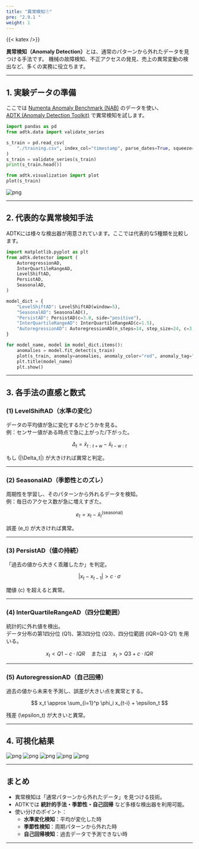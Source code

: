 ```yaml
---
title: "異常検知①"
pre: "2.9.1 "
weight: 1
---
```


{{< katex />}}

<div class="pagetop-box">
  <p><b>異常検知（Anomaly Detection）</b>とは、通常のパターンから外れたデータを見つける手法です。  
  機械の故障検知、不正アクセスの発見、売上の異常変動の検出など、多くの実務に役立ちます。</p>
</div>

---

## 1. 実験データの準備
ここでは [Numenta Anomaly Benchmark (NAB)](https://github.com/numenta/NAB) のデータを使い、  
[ADTK (Anomaly Detection Toolkit)](https://adtk.readthedocs.io/en/stable/index.html) で異常検知を試します。

```python
import pandas as pd
from adtk.data import validate_series

s_train = pd.read_csv(
    "./training.csv", index_col="timestamp", parse_dates=True, squeeze=True
)
s_train = validate_series(s_train)
print(s_train.head())
```

```python
from adtk.visualization import plot
plot(s_train)
```

![png](/images/basic/anomaly/adtk1_files/adtk1_2_1.png)

---

## 2. 代表的な異常検知手法

ADTKには様々な検出器が用意されています。ここでは代表的な5種類を比較します。

```python
import matplotlib.pyplot as plt
from adtk.detector import (
    AutoregressionAD,
    InterQuartileRangeAD,
    LevelShiftAD,
    PersistAD,
    SeasonalAD,
)

model_dict = {
    "LevelShiftAD": LevelShiftAD(window=5),
    "SeasonalAD": SeasonalAD(),
    "PersistAD": PersistAD(c=3.0, side="positive"),
    "InterQuartileRangeAD": InterQuartileRangeAD(c=1.5),
    "AutoregressionAD": AutoregressionAD(n_steps=14, step_size=24, c=3.0),
}

for model_name, model in model_dict.items():
    anomalies = model.fit_detect(s_train)
    plot(s_train, anomaly=anomalies, anomaly_color="red", anomaly_tag="marker")
    plt.title(model_name)
    plt.show()
```

---

## 3. 各手法の直感と数式

### (1) LevelShiftAD（水準の変化）
データの平均値が急に変化するかどうかを見る。  
例：センサー値がある時点で急に上がった/下がった。  

$$
\Delta_t = \bar{x}_{t:t+w} - \bar{x}_{t-w:t} 
$$

もし \(|\Delta_t|\) が大きければ異常と判定。

---

### (2) SeasonalAD（季節性とのズレ）
周期性を学習し、そのパターンから外れるデータを検知。  
例：毎日のアクセス数が急に増えすぎた。  

$$
e_t = x_t - \hat{x}_t^{(\text{seasonal})}
$$

誤差 \(e_t\) が大きければ異常。

---

### (3) PersistAD（値の持続）
「過去の値から大きく乖離したか」を判定。  

$$
|x_t - x_{t-1}| > c \cdot \sigma
$$

閾値 \(c\) を超えると異常。

---

### (4) InterQuartileRangeAD（四分位範囲）
統計的に外れ値を検出。  
データ分布の第1四分位 \(Q1\)、第3四分位 \(Q3\)、四分位範囲 \(IQR=Q3-Q1\) を用いる。  

$$
x_t < Q1 - c \cdot IQR \quad \text{または} \quad x_t > Q3 + c \cdot IQR
$$

---

### (5) AutoregressionAD（自己回帰）
過去の値から未来を予測し、誤差が大きい点を異常とする。  

$$
x_t \approx \sum_{i=1}^p \phi_i x_{t-i} + \epsilon_t
$$

残差 \(\epsilon_t\) が大きいと異常。

---

## 4. 可視化結果

![png](/images/basic/anomaly/adtk1_files/adtk1_4_0.png)
![png](/images/basic/anomaly/adtk1_files/adtk1_4_1.png)
![png](/images/basic/anomaly/adtk1_files/adtk1_4_2.png)
![png](/images/basic/anomaly/adtk1_files/adtk1_4_3.png)
![png](/images/basic/anomaly/adtk1_files/adtk1_4_4.png)

---

## まとめ
- 異常検知は「通常パターンから外れたデータ」を見つける技術。  
- ADTKでは **統計的手法・季節性・自己回帰** など多様な検出器を利用可能。  
- 使い分けのポイント：
  - **水準変化検知**：平均が変化した時  
  - **季節性検知**：周期パターンから外れた時  
  - **自己回帰検知**：過去データで予測できない時  

---
